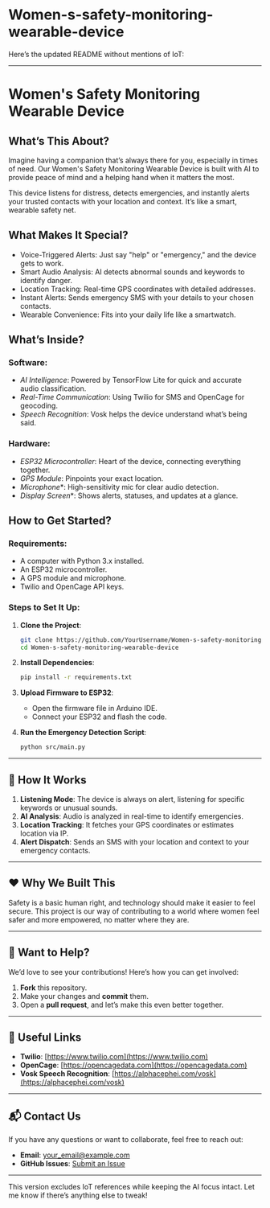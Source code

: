 # Women-s-safety-monitoring-wearable-device
Here’s the updated README without mentions of IoT:  

---

# Women's Safety Monitoring Wearable Device  

## What’s This About?  
Imagine having a companion that’s always there for you, especially in times of need. Our Women's Safety Monitoring Wearable Device is built with AI to provide peace of mind and a helping hand when it matters the most.  

This device listens for distress, detects emergencies, and instantly alerts your trusted contacts with your location and context. It’s like a smart, wearable safety net.  

## What Makes It Special?  
- Voice-Triggered Alerts: Just say "help" or "emergency," and the device gets to work.  
- Smart Audio Analysis: AI detects abnormal sounds and keywords to identify danger.  
- Location Tracking: Real-time GPS coordinates with detailed addresses.  
- Instant Alerts: Sends emergency SMS with your details to your chosen contacts.  
- Wearable Convenience: Fits into your daily life like a smartwatch.  

##  What’s Inside?  
### Software:  
- *AI Intelligence*: Powered by TensorFlow Lite for quick and accurate audio classification.  
- *Real-Time Communication*: Using Twilio for SMS and OpenCage for geocoding.  
- *Speech Recognition*: Vosk helps the device understand what’s being said.  

### Hardware:  
- *ESP32 Microcontroller*: Heart of the device, connecting everything together.  
- *GPS Module*: Pinpoints your exact location.  
- *Microphone**: High-sensitivity mic for clear audio detection.  
- *Display Screen**: Shows alerts, statuses, and updates at a glance.  

## How to Get Started?  
### Requirements:  
- A computer with Python 3.x installed.  
- An ESP32 microcontroller.  
- A GPS module and microphone.  
- Twilio and OpenCage API keys.  

### Steps to Set It Up:  
1. **Clone the Project**:  
   ```bash  
   git clone https://github.com/YourUsername/Women-s-safety-monitoring-wearable-device.git  
   cd Women-s-safety-monitoring-wearable-device  
   ```  

2. **Install Dependencies**:  
   ```bash  
   pip install -r requirements.txt  
   ```  

3. **Upload Firmware to ESP32**:  
   - Open the firmware file in Arduino IDE.  
   - Connect your ESP32 and flash the code.  

4. **Run the Emergency Detection Script**:  
   ```bash  
   python src/main.py  
   ```  

---

## 📖 How It Works  
1. **Listening Mode**: The device is always on alert, listening for specific keywords or unusual sounds.  
2. **AI Analysis**: Audio is analyzed in real-time to identify emergencies.  
3. **Location Tracking**: It fetches your GPS coordinates or estimates location via IP.  
4. **Alert Dispatch**: Sends an SMS with your location and context to your emergency contacts.  

---

## ❤️ Why We Built This  
Safety is a basic human right, and technology should make it easier to feel secure. This project is our way of contributing to a world where women feel safer and more empowered, no matter where they are.  

---

## 🤝 Want to Help?  
We’d love to see your contributions! Here’s how you can get involved:  
1. **Fork** this repository.  
2. Make your changes and **commit** them.  
3. Open a **pull request**, and let’s make this even better together.  

---

## 🔗 Useful Links  
- **Twilio**: [https://www.twilio.com](https://www.twilio.com)  
- **OpenCage**: [https://opencagedata.com](https://opencagedata.com)  
- **Vosk Speech Recognition**: [https://alphacephei.com/vosk](https://alphacephei.com/vosk)  

---

## 📬 Contact Us  
If you have any questions or want to collaborate, feel free to reach out:  
- **Email**: your_email@example.com  
- **GitHub Issues**: [Submit an Issue](https://github.com/YourUsername/Women-s-safety-monitoring-wearable-device/issues)  

---  

This version excludes IoT references while keeping the AI focus intact. Let me know if there’s anything else to tweak!

